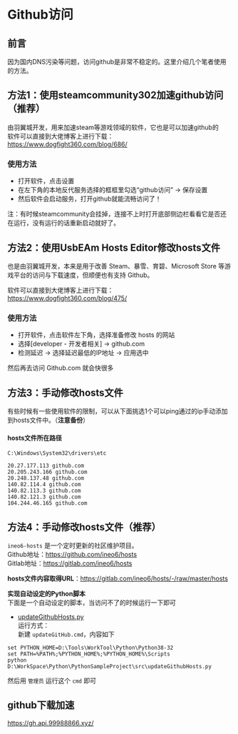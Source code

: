 # Github访问

## 前言
因为国内DNS污染等问题，访问github是非常不稳定的。这里介绍几个笔者使用的方法。

## 方法1：使用steamcommunity302加速github访问（推荐）
由羽翼城开发，用来加速steam等游戏领域的软件，它也是可以加速github的  
软件可以直接到大佬博客上进行下载：  
https://www.dogfight360.com/blog/686/

### 使用方法
* 打开软件，点击设置
* 在左下角的本地反代服务选择的框框里勾选“github访问” → 保存设置
* 然后软件会启动服务，打开github就能流畅访问了！

注：有时候steamcommunity会挂掉，连接不上时打开底部侧边栏看看它是否还在运行，没有运行的话重新启动就好了。


## 方法2：使用UsbEAm Hosts Editor修改hosts文件
也是由羽翼城开发，本来是用于改善 Steam、暴雪、育碧、Microsoft Store 等游戏平台的访问与下载速度，但顺便也有支持 Github。

软件可以直接到大佬博客上进行下载：  
https://www.dogfight360.com/blog/475/

### 使用方法
* 打开软件，点击软件左下角，选择准备修改 hosts 的网站
* 选择[developer - 开发者相关] → github.com
* 检测延迟 → 选择延迟最低的IP地址 → 应用选中

然后再去访问 Github.com 就会快很多


## 方法3：手动修改hosts文件
有些时候有一些使用软件的限制，可以从下面挑选1个可以ping通过的ip手动添加到hosts文件中。（**注意备份**）
#### hosts文件所在路径
```
C:\Windows\System32\drivers\etc
```
```
20.27.177.113 github.com
20.205.243.166 github.com
20.248.137.48 github.com
140.82.114.4 github.com
140.82.113.3 github.com
140.82.121.3 github.com
104.244.46.165 github.com
```

## 方法4：手动修改hosts文件（推荐）
``ineo6-hosts`` 是一个定时更新的社区维护项目。  
Github地址：https://github.com/ineo6/hosts  
Gitlab地址：https://gitlab.com/ineo6/hosts  

**hosts文件内容取得URL**：https://gitlab.com/ineo6/hosts/-/raw/master/hosts  

**实现自动设定的Python脚本**  
下面是一个自动设定的脚本，当访问不了的时候运行一下即可  
* [updateGithubHosts.py](../Python/updateGithubHosts.py)  
运行方式：  
新建 ``updateGitHub.cmd``，内容如下
```
set PYTHON_HOME=D:\Tools\WorkTool\Python\Python38-32
set PATH=%PATH%;%PYTHON_HOME%;%PYTHON_HOME%\Scripts
python D:\WorkSpace\Python\PythonSampleProject\src\updateGithubHosts.py
```
然后用 ``管理员`` 运行这个 ``cmd`` 即可


## github下载加速
https://gh.api.99988866.xyz/



